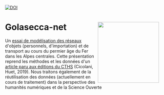 [![DOI](https://zenodo.org/badge/312086763.svg)](https://zenodo.org/badge/latestdoi/312086763)

# Golasecca-net <img src="https://github.com/zoometh/thomashuet.github.io/blob/main/img/Ha_Gol.png" align="right" width="200"/>

Un [essai de modélisation des réseaux](https://zoometh.github.io/golasecca/) d'objets (personnels, d'importation) et de transport au cours du permier âge du Fer dans les Alpes centrales. Cette présentation reprend les méthodes et les données d'un [article paru aux éditions du CTHS](https://halshs.archives-ouvertes.fr/halshs-02314978/document) (Cicolani, Huet, 2019). Nous traitons également de la réutilisation des données (actuellement en cours de traitement) dans la perspective des humanités numériques et de la Science Ouverte
